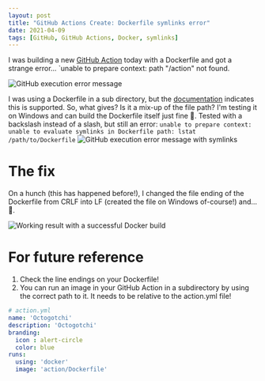 ```yaml
---
layout: post
title: "GitHub Actions Create: Dockerfile symlinks error"
date: 2021-04-09
tags: [GitHub, GitHub Actions, Docker, symlinks]
---
```


I was building a new [GitHub Action](https://docs.github.com/en/actions/creating-actions/about-actions) today with a Dockerfile and got a strange error... `unable to prepare context: path "/action" not found.


![GitHub execution error message](/images/2021/20210409/2021/20210409_01_ErrorMessage.png)


I was using a Dockerfile in a sub directory, but the [documentation](https://docs.github.com/en/actions/creating-actions/metadata-syntax-for-github-actions#runs-for-docker-actions) indicates this is supported. So, what gives? Is it a mix-up of the file path? I'm testing it on Windows and can build the Dockerfile itself just fine 🤔. Tested with a backslash instead of a slash, but still an error:
`unable to prepare context: unable to evaluate symlinks in Dockerfile path: lstat /path/to/Dockerfile`
![GitHub execution error message with symlinks](/images/2021/20210409/2021/20210409_02_ErrorMessage.png)

# The fix

On a hunch (this has happened before!), I changed the file ending of the Dockerfile from CRLF into LF (created the file on Windows of-course!) and... 🎉.


![Working result with a successful Docker build](/images/2021/20210409/2021/20210409_03_Working.png)


# For future reference

1. Check the line endings on your Dockerfile!
2. You can run an image in your GitHub Action in a subdirectory by using the correct path to it. It needs to be relative to the action.yml file!


``` yaml
# action.yml
name: 'Octogotchi'
description: 'Octogotchi'
branding:
  icon : alert-circle
  color: blue
runs:
  using: 'docker'
  image: 'action/Dockerfile'
```
